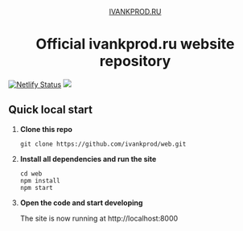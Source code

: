 <p align="center">
  <a href="https://ivankprod.ru/?utm_source=github">IVANKPROD.RU</a>
</p>
<h1 align="center">
  Official ivankprod.ru website repository
</h1>

[![Netlify Status](https://api.netlify.com/api/v1/badges/4fd59566-f2e3-4ed0-8ad3-4726b08e2e45/deploy-status)](https://app.netlify.com/sites/ivankprod-gatsby/deploys)
[![](https://tokei.rs/b1/github/ivankprod/web?category=code)](https://github.com/ivankprod/web)

## Quick local start

1.  **Clone this repo**
	```shell
	git clone https://github.com/ivankprod/web.git
	```

2.  **Install all dependencies and run the site**
	```shell
	cd web
	npm install
	npm start
	```

3.  **Open the code and start developing**

	The site is now running at http://localhost:8000
